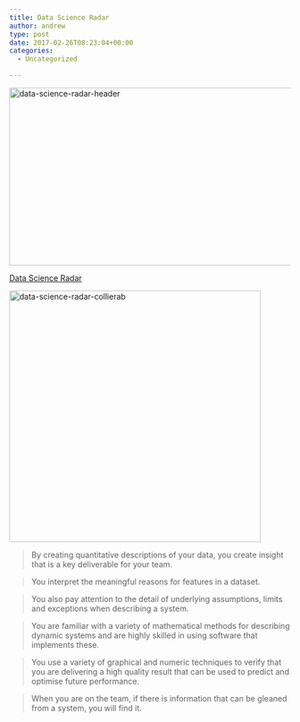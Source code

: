 ```yaml
---
title: Data Science Radar
author: andrew
type: post
date: 2017-02-26T08:23:04+00:00
categories:
  - Uncategorized

---
```

[<img src="http://162.243.184.248/wp-content/uploads/2015/12/data-science-radar-header.png" alt="data-science-radar-header" width="1014" height="318" class="aligncenter size-full wp-image-3010" srcset="http://162.243.184.248/wp-content/uploads/2015/12/data-science-radar-header.png 1014w, http://162.243.184.248/wp-content/uploads/2015/12/data-science-radar-header-300x94.png 300w, http://162.243.184.248/wp-content/uploads/2015/12/data-science-radar-header-768x241.png 768w" sizes="(max-width: 709px) 85vw, (max-width: 909px) 67vw, (max-width: 1362px) 62vw, 840px" />][1]

[Data Science Radar][2]

[<img src="http://162.243.184.248/wp-content/uploads/2015/12/data-science-radar-collierab.png" alt="data-science-radar-collierab" width="450" height="450" class="aligncenter size-full wp-image-3008" srcset="http://162.243.184.248/wp-content/uploads/2015/12/data-science-radar-collierab.png 450w, http://162.243.184.248/wp-content/uploads/2015/12/data-science-radar-collierab-150x150.png 150w, http://162.243.184.248/wp-content/uploads/2015/12/data-science-radar-collierab-300x300.png 300w" sizes="(max-width: 450px) 85vw, 450px" />][3]

> By creating quantitative descriptions of your data, you create insight that is a key deliverable for your team.
  
> You interpret the meaningful reasons for features in a dataset.
  
> You also pay attention to the detail of underlying assumptions, limits and exceptions when describing a system.
  
> You are familiar with a variety of mathematical methods for describing dynamic systems and are highly skilled in using software that implements these.
  
> You use a variety of graphical and numeric techniques to verify that you are delivering a high quality result that can be used to predict and optimise future performance.
  
> When you are on the team, if there is information that can be gleaned from a system, you will find it.

 [1]: http://162.243.184.248/wp-content/uploads/2015/12/data-science-radar-header.png
 [2]: https://www.mango-solutions.com/radar/
 [3]: http://162.243.184.248/wp-content/uploads/2015/12/data-science-radar-collierab.png

